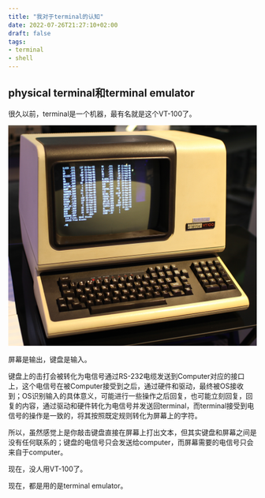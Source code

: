 ```yaml
---
title: "我对于terminal的认知"
date: 2022-07-26T21:27:10+02:00
draft: false
tags:
- terminal
- shell
---
```


## physical terminal和terminal emulator

很久以前，terminal是一个机器，最有名就是这个VT-100了。

![VT-100](/images/DEC_VT100_terminal.jpeg)

屏幕是输出，键盘是输入。

键盘上的击打会被转化为电信号通过RS-232电缆发送到Computer对应的接口上，这个电信号在被Computer接受到之后，通过硬件和驱动，最终被OS接收到；OS识别输入的具体意义，可能进行一些操作之后回复，也可能立刻回复，回复的内容，通过驱动和硬件转化为电信号并发送回terminal，而terminal接受到电信号的操作是一致的，将其按照既定规则转化为屏幕上的字符。

所以，虽然感觉上是你敲击键盘直接在屏幕上打出文本，但其实键盘和屏幕之间是没有任何联系的；键盘的电信号只会发送给computer，而屏幕需要的电信号只会来自于computer。

现在，没人用VT-100了。

现在，都是用的是terminal emulator。

